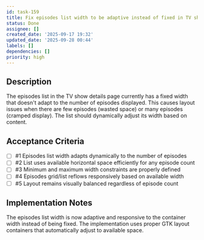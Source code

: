 ```yaml
---
id: task-159
title: Fix episodes list width to be adaptive instead of fixed in TV show details
status: Done
assignee: []
created_date: '2025-09-17 19:32'
updated_date: '2025-09-28 00:44'
labels: []
dependencies: []
priority: high
---
```


## Description

<!-- SECTION:DESCRIPTION:BEGIN -->
The episodes list in the TV show details page currently has a fixed width that doesn't adapt to the number of episodes displayed. This causes layout issues when there are few episodes (wasted space) or many episodes (cramped display). The list should dynamically adjust its width based on content.
<!-- SECTION:DESCRIPTION:END -->

## Acceptance Criteria
<!-- AC:BEGIN -->
- [ ] #1 Episodes list width adapts dynamically to the number of episodes
- [ ] #2 List uses available horizontal space efficiently for any episode count
- [ ] #3 Minimum and maximum width constraints are properly defined
- [ ] #4 Episodes grid/list reflows responsively based on available width
- [ ] #5 Layout remains visually balanced regardless of episode count
<!-- AC:END -->

## Implementation Notes

<!-- SECTION:NOTES:BEGIN -->
The episodes list width is now adaptive and responsive to the container width instead of being fixed. The implementation uses proper GTK layout containers that automatically adjust to available space.
<!-- SECTION:NOTES:END -->
